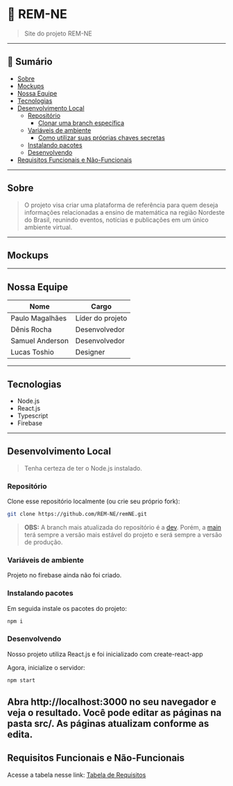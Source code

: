 # 📘 REM-NE

> Site do projeto REM-NE

---

## 📑 Sumário

- [Sobre](#sobre)
- [Mockups](#mockups)
- [Nossa Equipe](#nossa-equipe)
- [Tecnologias](#tecnologias)
- [Desenvolvimento Local](#desenvolvimento-local)
  - [Repositório](#repositório)
    - [Clonar uma branch específica](#clonar-uma-branch-específica)
  - [Variáveis de ambiente](#variáveis-de-ambiente)
    - [Como utilizar suas próprias chaves secretas](#como-utilizar-suas-próprias-chaves-secretas)
  - [Instalando pacotes](#instalando-pacotes)
  - [Desenvolvendo](#desenvolvendo)
- [Requisitos Funcionais e Não-Funcionais](#requisitos-funcionais-e-não-funcionais)

---

## Sobre

> O projeto visa criar uma plataforma de referência para quem deseja informações relacionadas a ensino de matemática na região Nordeste do Brasil, reunindo eventos, notícias e publicações em um único ambiente virtual.

---

## Mockups
---

## Nossa Equipe

| Nome         | Cargo         | 
|--------------|---------------|
| Paulo Magalhães   | Líder do projeto |
| Dênis Rocha  | Desenvolvedor |
| Samuel Anderson  | Desenvolvedor |
| Lucas Toshio  | Designer |

---

## Tecnologias

- Node.js
- React.js
- Typescript
- Firebase
---

## Desenvolvimento Local

> Tenha certeza de ter o Node.js instalado.

### Repositório

Clone esse repositório localmente (ou crie seu próprio fork):

```bash
git clone https://github.com/REM-NE/remNE.git
```

> **OBS:** A branch mais atualizada do repositório é a [dev](https://github.com/REM-NE/remNE/tree/dev). Porém, a [main](https://github.com/REM-NE/remNE/tree/main) terá sempre a versão mais estável do projeto e será sempre a versão de produção.

### Variáveis de ambiente

Projeto no firebase ainda não foi criado.

### Instalando pacotes

Em seguida instale os pacotes do projeto:

```bash
npm i
```

### Desenvolvendo
Nosso projeto utiliza React.js e foi inicializado com create-react-app

Agora, inicialize o servidor:

```bash
npm start
```

Abra http://localhost:3000 no seu navegador e veja o resultado.
Você pode editar as páginas na pasta src/. As páginas atualizam conforme as edita.
---

## Requisitos Funcionais e Não-Funcionais
Acesse a tabela nesse link: [Tabela de Requisitos](https://app.clickup.com/90131889362/v/l/li/901315745808?pr=90137960275)
